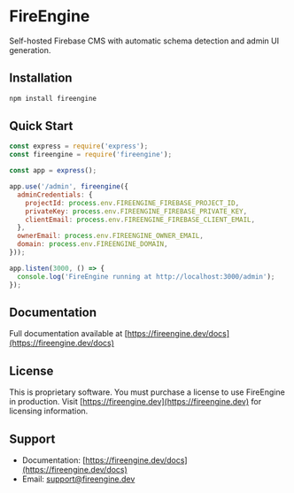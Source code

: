 # FireEngine

Self-hosted Firebase CMS with automatic schema detection and admin UI generation.

## Installation

```bash
npm install fireengine
```

## Quick Start

```javascript
const express = require('express');
const fireengine = require('fireengine');

const app = express();

app.use('/admin', fireengine({
  adminCredentials: {
    projectId: process.env.FIREENGINE_FIREBASE_PROJECT_ID,
    privateKey: process.env.FIREENGINE_FIREBASE_PRIVATE_KEY,
    clientEmail: process.env.FIREENGINE_FIREBASE_CLIENT_EMAIL,
  },
  ownerEmail: process.env.FIREENGINE_OWNER_EMAIL,
  domain: process.env.FIREENGINE_DOMAIN,
}));

app.listen(3000, () => {
  console.log('FireEngine running at http://localhost:3000/admin');
});
```

## Documentation

Full documentation available at [https://fireengine.dev/docs](https://fireengine.dev/docs)

## License

This is proprietary software. You must purchase a license to use FireEngine in production.
Visit [https://fireengine.dev](https://fireengine.dev) for licensing information.

## Support

- Documentation: [https://fireengine.dev/docs](https://fireengine.dev/docs)
- Email: support@fireengine.dev
